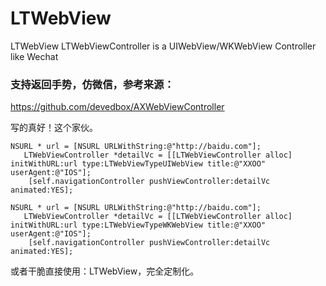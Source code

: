 # LTWebView
LTWebView LTWebViewController is a UIWebView/WKWebView Controller like Wechat

### 支持返回手势，仿微信，参考来源：

https://github.com/devedbox/AXWebViewController

写的真好！这个家伙。


```
NSURL * url = [NSURL URLWithString:@"http://baidu.com"];
   LTWebViewController *detailVc = [[LTWebViewController alloc] initWithURL:url type:LTWebViewTypeUIWebView title:@"XXOO" userAgent:@"IOS"];
    [self.navigationController pushViewController:detailVc animated:YES];
```

```
NSURL * url = [NSURL URLWithString:@"http://baidu.com"];
   LTWebViewController *detailVc = [[LTWebViewController alloc] initWithURL:url type:LTWebViewTypeWKWebView title:@"XXOO" userAgent:@"IOS"];
    [self.navigationController pushViewController:detailVc animated:YES];
```

或者干脆直接使用：LTWebView，完全定制化。